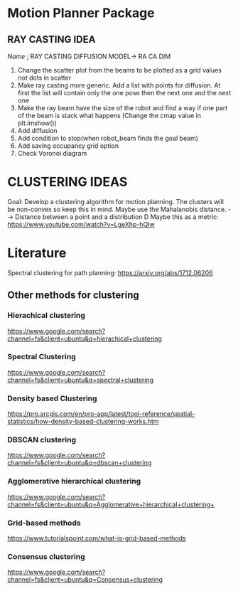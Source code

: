 # Motion Planner Package



## RAY CASTING IDEA
*Name* ; RAY CASTING DIFFUSION MODEL-> RA CA DIM

1. Change the scatter plot from the beams to be plotted as a grid values not dots in scatter
2. Make ray casting more generic. Add a list with points for diffusion. At first the list will contain only the one pose then the next one and the next one
3. Make the ray beam have the size of the robot and find a way if one part of the beam is stack what happens (Change the cmap value in plt.imshow())
4. Add diffusion 
5. Add condition to stop(when robot_beam finds the goal beam)
6. Add saving occupancy grid option  
7. Check Voronoi diagram



# CLUSTERING IDEAS
Goal: Develop a clustering algorithm for motion planning. The clusters will be non-convex so keep this in mind.
Maybe use the Mahalanobis distance. --> Distance between a point and a distribution D 
Maybe this as a metric: https://www.youtube.com/watch?v=LgeXhp-hQIw


# Literature
Spectral clustering for path planning:
 https://arxiv.org/abs/1712.06206

## Other methods for clustering 

### Hierachical clustering
https://www.google.com/search?channel=fs&client=ubuntu&q=hierachical+clustering


### Spectral Clustering
https://www.google.com/search?channel=fs&client=ubuntu&q=spectral+clustering

### Density based Clustering

https://pro.arcgis.com/en/pro-app/latest/tool-reference/spatial-statistics/how-density-based-clustering-works.htm

### DBSCAN clustering 

https://www.google.com/search?channel=fs&client=ubuntu&q=dbscan+clustering

### Agglomerative hierarchical clustering

https://www.google.com/search?channel=fs&client=ubuntu&q=Agglomerative+hierarchical+clustering+

### Grid-based methods

https://www.tutorialspoint.com/what-is-grid-based-methods


### Consensus clustering

https://www.google.com/search?channel=fs&client=ubuntu&q=Consensus+clustering

